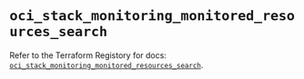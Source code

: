 # `oci_stack_monitoring_monitored_resources_search`

Refer to the Terraform Registory for docs: [`oci_stack_monitoring_monitored_resources_search`](https://registry.terraform.io/providers/oracle/oci/6.18.0/docs/resources/stack_monitoring_monitored_resources_search).
